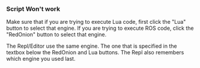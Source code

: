 ### Script Won't work
Make sure that if you are trying to execute Lua code, first click the "Lua" button to select that engine.
If you are trying to execute ROS code, click the "RedOnion" button to select that engine.

The Repl/Editor use the same engine. The one that is specified in the textbox below the RedOnion and Lua buttons. The Repl also remembers which engine you used last.
